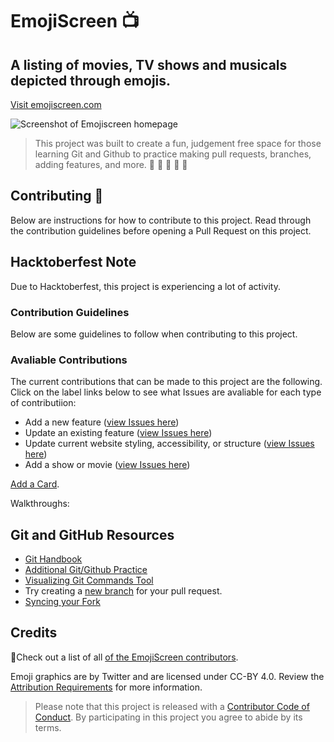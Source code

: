 # EmojiScreen 📺 

## A listing of movies, TV shows and musicals depicted through emojis.
[Visit emojiscreen.com](https://emojiscreen.com)

![Screenshot of Emojiscreen homepage](readme/emoji-screen.png)

> This project was built to create a fun, judgement free space for those learning Git and Github to practice making pull requests, branches, adding features, and more. 💛 💙 💜 💚 💖

## Contributing 🎁

Below are instructions for how to contribute to this project. Read through the contribution guidelines before opening a Pull Request on this project. 

## Hacktoberfest Note
Due to Hacktoberfest, this project is experiencing a lot of activity. 

### Contribution Guidelines

Below are some guidelines to follow when contributing to this project. 

### Avaliable Contributions

The current contributions that can be made to this project are the following. Click on the label links below to see what Issues are avaliable for each type of contributiion:

* Add a new feature ([view Issues here](https://github.com/brittanyrw/emojiscreen/labels/new%20feature))
* Update an existing feature ([view Issues here](https://github.com/brittanyrw/emojiscreen/issues?q=is%3Aopen+is%3Aissue+label%3Aenhancement))
* Update current website styling, accessibility, or structure ([view Issues here](https://github.com/brittanyrw/emojiscreen/issues?q=is%3Aopen+is%3Aissue+label%3Aupdates))
* Add a show or movie ([view Issues here](https://github.com/brittanyrw/emojiscreen/labels/add%20emojis))

[Add a Card](/docs/card_overview.md).

Walkthroughs: 

## Git and GitHub Resources
* [Git Handbook](https://guides.github.com/introduction/git-handbook/)
* [Additional Git/Github Practice](https://try.github.io/)
* [Visualizing Git Commands Tool](https://git-school.github.io/visualizing-git/)
* Try creating a [new branch](https://github.com/Kunena/Kunena-Forum/wiki/Create-a-new-branch-with-git-and-manage-branches) for your pull request.
* [Syncing your Fork](https://help.github.com/en/articles/syncing-a-fork)

## Credits

💖Check out a list of all [of the EmojiScreen contributors](https://github.com/brittanyrw/emojiscreen/graphs/contributors).

Emoji graphics are by Twitter and are licensed under CC-BY 4.0. Review the [Attribution Requirements](https://github.com/twitter/twemoji#attribution-requirements) for more information.

> Please note that this project is released with a [Contributor Code of Conduct](/CODE_OF_CONDUCT.md). By participating in this project you agree to abide by its terms.
